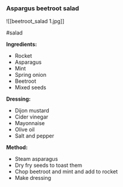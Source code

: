 ### Aspargus beetroot salad

![[beetroot_salad 1.jpg]]

#salad
 
**Ingredients:**
- Rocket  
- Asparagus  
- Mint  
- Spring onion  
- Beetroot  
- Mixed seeds  
  
**Dressing:**
- Dijon mustard  
- Cider vinegar  
- Mayonnaise  
- Olive oil  
- Salt and pepper

**Method:**
- Steam asparagus  
- Dry fry seeds to toast them  
- Chop beetroot and mint and add to rocket  
- Make dressing

